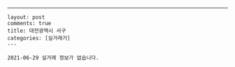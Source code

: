 ---
    layout: post
    comments: true
    title: 대전광역시 서구
    categories: [실거래가]
    ---

    2021-06-29 실거래 정보가 없습니다.

    